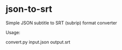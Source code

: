 # json-to-srt
Simple JSON subtitle to SRT (subrip) format converter

Usage:

convert.py input.json output.srt
